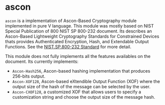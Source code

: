 # ascon

`ascon` is a implementation of Ascon-Based Cryptography module implemented in pure V language.
This module was mostly based on NIST Special Publication of 800 NIST SP 800-232 document.
Its describes an Ascon-Based Lightweight Cryptography Standards for Constrained Devices 
thats provides Authenticated Encryption, Hash, and Extendable Output Functions.
See the [NIST.SP.800-232 Standard](https://doi.org/10.6028/NIST.SP.800-232) for more detail.

This module does not fully implements all the features availables on the document.
Its currently implements:
- `Ascon-Hash256`, Ascon-based hashing implementation that produces 256-bits output.
- `Ascon-XOF128`, Ascon-based eXtendible Output Function (XOF) where the output size of 
the hash of the message can be selected by the user.
- `Ascon-CXOF128`, a customized XOF that allows users to specify a customization
string and choose the output size of the message hash.
